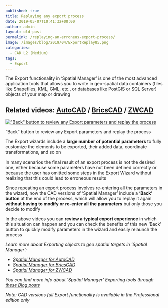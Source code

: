 ```yaml
---
published: true
title: Replaying any export process
date: 2019-05-07T10:41:32+00:00
author: admin
layout: old-post
permalink: /replaying-an-erroneus-export-process/
image: /images/blog/2019/04/ExportReplay85.png
categories:
  - CAD L2 (Medium)
tags:
  - Export
---
```

<p>
  The Export functionality in &#8216;Spatial Manager&#8217; is one of the most advanced application tools that allows you to write in geo-spatial data containers (files like Shapefiles, KML, GML, etc., or databases like PostGIS or SQL Server) objects of your map or drawing
</p>

<p>
  <!--more-->
</p>

<h2>
  Related videos: <a href="https://youtu.be/QA-JhYCRno8?rel=0" target="_blank" rel="nofollow"><span><span>AutoCAD</span></span></a> / <a href="https://youtu.be/AtqyMwBmxY4?rel=0" target="_blank" rel="nofollow"><span><span>BricsCAD</span></span></a> / <a href="https://youtu.be/JYrEI7_TAPg?rel=0" target="_blank" rel="nofollow"><span><span>ZWCAD</span></span></a>
</h2>

<div>
  <a href="/images/blog/2019/04/SPMBackExport3.png" target="_blank" rel="nofollow"><img src="/images/blog/2019/04/SPMBackExport3-1024x537.png" alt="&quot;Back&quot; button to review any Export parameters and replay the process" width="625" height="328" srcset="/images/blog/2019/04/SPMBackExport3-1024x537.png 1024w, /images/blog/2019/04/SPMBackExport3-300x157.png 300w, /images/blog/2019/04/SPMBackExport3-768x403.png 768w, /images/blog/2019/04/SPMBackExport3-624x327.png 624w" sizes="(max-width: 625px) 100vw, 625px" /></a>
  
  <p>
    &#8220;Back&#8221; button to review any Export parameters and replay the process
  </p>
</div>

<p>
  The Export wizards include a <strong>large number of potential parameters</strong> to fully customize the elements to be exported, their added data, coordinate transformations, and so on
</p>

<p>
  In many scenarios the final result of an export process is not the desired one, either because some parameters have not been defined correctly or because the user has omitted some steps in the Export Wizard without realizing that this could lead to erroneous results
</p>

<p>
  Since repeating an export process involves re-entering all the parameters in the wizard, now the CAD versions of &#8216;Spatial Manager&#8217; include a <strong>&#8216;Back&#8217; button</strong> at the end of the process, which will allow you to replay it again <strong>without having to modify or re-enter all the parameters</strong> but only those you decide to modify
</p>

<p>
  In the above videos you can <strong>review a typical export experience</strong> in which this situation can happen and you can check the benefits of this new &#8216;Back&#8217; button to quickly modify parameters in the wizard and easily relaunch the process
</p>

<p>
  <em>Learn more about Exporting objects to geo spatial targets in &#8216;Spatial Manager&#8217;:</em>
</p>

<ul>
  <li>
    <span><a href="http://wiki.spatialmanager.com/index.php/Spatial_Manager™_for_AutoCAD_-_FAQs:_Export_(%22Professional%22_edition_only)" target="_blank" rel="nofollow"><span><em>Spatial Manager for AutoCAD</em></span></a></span>
  </li>
  <li>
    <span><span><a href="http://wiki.spatialmanager.com/index.php/Spatial_Manager™_for_BricsCAD_-_FAQs:_Export_(%22Professional%22_edition_only)" target="_blank" rel="nofollow"><span><em>Spatial Manager for BricsCAD</em></span></a></span></span>
  </li>
  <li>
    <span><span><a href="http://wiki.spatialmanager.com/index.php/Spatial_Manager™_for_ZWCAD_-_FAQs:_Export_(%22Professional%22_edition_only)" target="_blank" rel="nofollow"><span><em>Spatial Manager for ZWCAD</em></span></a></span></span>
  </li>
</ul>

_You can find more info about &#8216;Spatial Manager&#8217; Exporting tools through <a href="http://www.spatialmanager.com/tag/export/" target="_blank" rel="nofollow">these Blog posts</a>_

<p>
  <em>Note: CAD versions full Export functionality is available in the Professional edition only</em>
</p>
